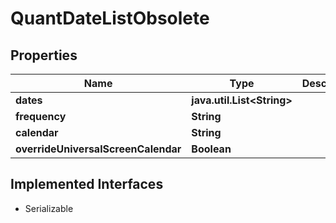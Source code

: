 

# QuantDateListObsolete


## Properties

Name | Type | Description | Notes
------------ | ------------- | ------------- | -------------
**dates** | **java.util.List&lt;String&gt;** |  |  [optional]
**frequency** | **String** |  | 
**calendar** | **String** |  | 
**overrideUniversalScreenCalendar** | **Boolean** |  |  [optional]


## Implemented Interfaces

* Serializable


